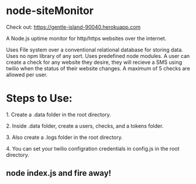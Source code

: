 # node-siteMonitor

Check out: https://gentle-island-90040.herokuapp.com

A Node.js uptime monitor for http/https websites over the internet.

Uses File system over a conventional relational database for storing data.
Uses no npm library of any sort. Uses predefined node modules.
A user can create a check for any website they desire, they will recieve a SMS using twilio when the status of their website changes.
A maximum of 5 checks are allowed per user.

<h1>Steps to Use: </h1>

<p>1. Create a .data folder in the root directory. </p>
<p>2. Inside .data folder, create a users, checks, and a tokens folder. </p>
<p>3. Also create a .logs folder in the root directory. </p>
<p>4. You can set your twilio configration credentials in config.js in the root directory. </p>

<h2> node index.js and fire away! </h2>
